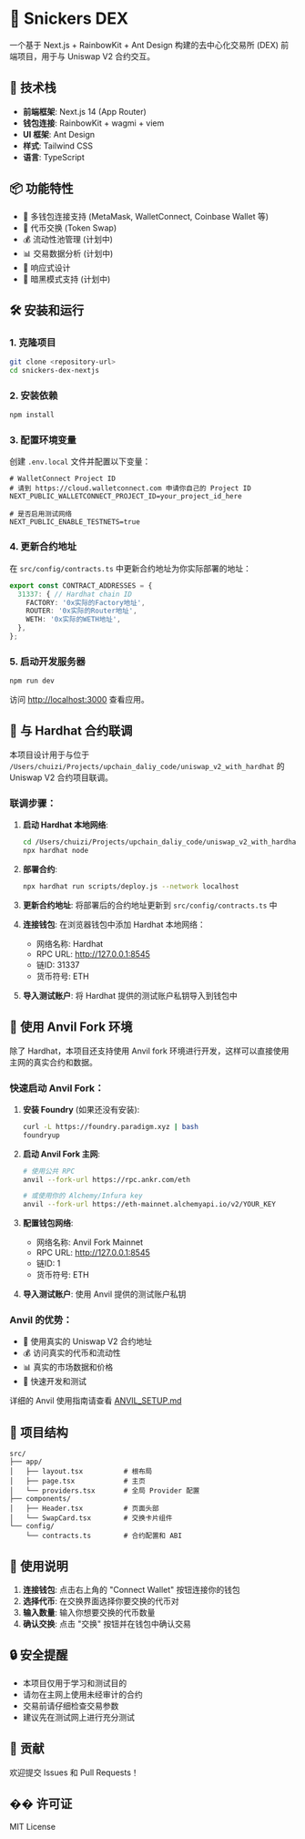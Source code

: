 # 🍫 Snickers DEX

一个基于 Next.js + RainbowKit + Ant Design 构建的去中心化交易所 (DEX) 前端项目，用于与 Uniswap V2 合约交互。

## 🚀 技术栈

- **前端框架**: Next.js 14 (App Router)
- **钱包连接**: RainbowKit + wagmi + viem
- **UI 框架**: Ant Design
- **样式**: Tailwind CSS
- **语言**: TypeScript

## 📦 功能特性

- 🔗 多钱包连接支持 (MetaMask, WalletConnect, Coinbase Wallet 等)
- 💱 代币交换 (Token Swap)
- 💰 流动性池管理 (计划中)
- 📊 交易数据分析 (计划中)
- 📱 响应式设计
- 🌙 暗黑模式支持 (计划中)

## 🛠️ 安装和运行

### 1. 克隆项目

```bash
git clone <repository-url>
cd snickers-dex-nextjs
```

### 2. 安装依赖

```bash
npm install
```

### 3. 配置环境变量

创建 `.env.local` 文件并配置以下变量：

```env
# WalletConnect Project ID
# 请到 https://cloud.walletconnect.com 申请你自己的 Project ID
NEXT_PUBLIC_WALLETCONNECT_PROJECT_ID=your_project_id_here

# 是否启用测试网络
NEXT_PUBLIC_ENABLE_TESTNETS=true
```

### 4. 更新合约地址

在 `src/config/contracts.ts` 中更新合约地址为你实际部署的地址：

```typescript
export const CONTRACT_ADDRESSES = {
  31337: { // Hardhat chain ID
    FACTORY: '0x实际的Factory地址',
    ROUTER: '0x实际的Router地址',
    WETH: '0x实际的WETH地址',
  },
};
```

### 5. 启动开发服务器

```bash
npm run dev
```

访问 [http://localhost:3000](http://localhost:3000) 查看应用。

## 🔧 与 Hardhat 合约联调

本项目设计用于与位于 `/Users/chuizi/Projects/upchain_daliy_code/uniswap_v2_with_hardhat` 的 Uniswap V2 合约项目联调。

### 联调步骤：

1. **启动 Hardhat 本地网络**:
   ```bash
   cd /Users/chuizi/Projects/upchain_daliy_code/uniswap_v2_with_hardhat
   npx hardhat node
   ```

2. **部署合约**:
   ```bash
   npx hardhat run scripts/deploy.js --network localhost
   ```

3. **更新合约地址**: 将部署后的合约地址更新到 `src/config/contracts.ts` 中

4. **连接钱包**: 在浏览器钱包中添加 Hardhat 本地网络：
   - 网络名称: Hardhat
   - RPC URL: http://127.0.0.1:8545
   - 链ID: 31337
   - 货币符号: ETH

5. **导入测试账户**: 将 Hardhat 提供的测试账户私钥导入到钱包中

## 🍴 使用 Anvil Fork 环境

除了 Hardhat，本项目还支持使用 Anvil fork 环境进行开发，这样可以直接使用主网的真实合约和数据。

### 快速启动 Anvil Fork：

1. **安装 Foundry** (如果还没有安装):
   ```bash
   curl -L https://foundry.paradigm.xyz | bash
   foundryup
   ```

2. **启动 Anvil Fork 主网**:
   ```bash
   # 使用公共 RPC
   anvil --fork-url https://rpc.ankr.com/eth
   
   # 或使用你的 Alchemy/Infura key
   anvil --fork-url https://eth-mainnet.alchemyapi.io/v2/YOUR_KEY
   ```

3. **配置钱包网络**:
   - 网络名称: Anvil Fork Mainnet
   - RPC URL: http://127.0.0.1:8545
   - 链ID: 1
   - 货币符号: ETH

4. **导入测试账户**: 使用 Anvil 提供的测试账户私钥

### Anvil 的优势：
- 🔗 使用真实的 Uniswap V2 合约地址
- 💰 访问真实的代币和流动性
- 📊 真实的市场数据和价格
- 🚀 快速开发和测试

详细的 Anvil 使用指南请查看 [ANVIL_SETUP.md](ANVIL_SETUP.md)

## 📁 项目结构

```
src/
├── app/
│   ├── layout.tsx          # 根布局
│   ├── page.tsx            # 主页
│   └── providers.tsx       # 全局 Provider 配置
├── components/
│   ├── Header.tsx          # 页面头部
│   └── SwapCard.tsx        # 交换卡片组件
└── config/
    └── contracts.ts        # 合约配置和 ABI
```

## 🎯 使用说明

1. **连接钱包**: 点击右上角的 "Connect Wallet" 按钮连接你的钱包
2. **选择代币**: 在交换界面选择你要交换的代币对
3. **输入数量**: 输入你想要交换的代币数量
4. **确认交换**: 点击 "交换" 按钮并在钱包中确认交易

## 🔒 安全提醒

- 本项目仅用于学习和测试目的
- 请勿在主网上使用未经审计的合约
- 交易前请仔细检查交易参数
- 建议先在测试网上进行充分测试

## 🤝 贡献

欢迎提交 Issues 和 Pull Requests！

## �� 许可证

MIT License
